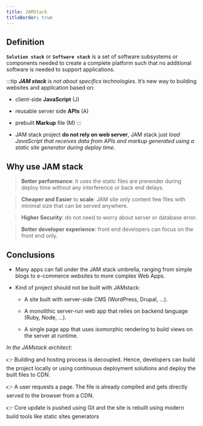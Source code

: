```yaml
---
title: JAMStack
titleBorder: true
---
```


## Definition

**`Solution stack`** or **`Software stack`** is a set of software subsystems or components needed to create a complete platform such that no additional software is needed to support applications.

:::tip
***JAM stack*** is *not about specifics technologies*. It’s new way to building websites and application based on:

* client-side **JavaScript** (J)

*	reusable server side **APIs** (A)

*	prebuilt **Markup** file (M)
:::

*	JAM stack project **do not rely on web server**, JAM stack just *load JavaScript that receives data from APIs and markup generated using a static site generator during deploy time*.

## Why use JAM stack

>	**Better performance**: it uses the static files are prerender during deploy time without any interference or back end delays.

>	**Cheaper and Easier** to **scale**: JAM site only content few files with minimal size that can be served anywhere.

>	**Higher Security**: do not need to worry about server or database error.

>	**Better developer experience**: front end developers can focus on the front end only.

## Conclusions

*	Many apps can fall under the JAM stack umbrella, ranging from simple blogs to e-commerce websites to more complex Web Apps.

* Kind of project should not be built with JAMstack:

  * A site built with server-side CMS (WordPress, Drupal, …).

  * A monolithic server-run web app that relies on backend language (Ruby, Node, …).

  * A single page app that uses isomorphic rendering to build views on the server at runtime.

*In the JAMstack architect*:

:point_right: Building and hosting process is decoupled. Hence, developers can build the project locally or using continuous deployment solutions and deploy the built files to CDN.

:point_right: A user requests a page. The file is already compiled and gets directly served to the browser from a CDN.

:point_right: Core update is pushed using Git and the site is rebuilt using modern build tools like static sites generators
